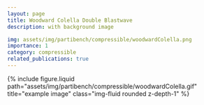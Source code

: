 ```yaml
---
layout: page
title: Woodward Colella Double Blastwave
description: with background image

img: assets/img/partibench/compressible/woodwardColella.png
importance: 1
category: compressible
related_publications: true
---
```


{% include figure.liquid path="assets/img/partibench/compressible/woodwardColella.gif" title="example image" class="img-fluid rounded z-depth-1" %}